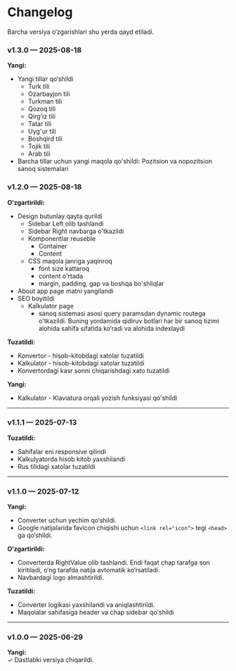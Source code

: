 # Changelog

Barcha versiya o‘zgarishlari shu yerda qayd etiladi.

### v1.3.0 — 2025-08-18

**Yangi:**
-   Yangi tillar qo‘shildi
    -   Turk tili
    -   Ozarbayjon tili
    -   Turkman tili
    -   Qozoq tili
    -   Qirg'iz tili
    -   Tatar tili
    -   Uyg'ur tili
    -   Boshqird tili
    -   Tojik tili
    -   Arab tili
-   Barcha tillar uchun yangi maqola qo'shildi: Pozitsion va nopozitsion sanoq sistemalari

### v1.2.0 — 2025-08-18

**O‘zgartirildi:**
-   Design butunlay qayta qurildi
    -   Sidebar Left olib tashlandi
    -   Sidebar Right navbarga o'tkazildi
    -   Komponentlar reuseble
        -   Container
        -   Content
    -   CSS maqola janriga yaqinroq
        -   font size kattaroq
        -   content o'rtada
        -   margin, padding, gap va boshqa bo'shliqlar
-   About app page matni yangilandi
-   SEO boyitildi
    -   Kalkulator page
        -   sanoq sistemasi asosi query paramsdan dynamic routega o'tkazildi. Buning yordamida qidiruv botlari har bir sanoq tizimi alohida sahifa sifatida ko‘radi va alohida indexlaydi

**Tuzatildi:**
-   Konvertor - hisob-kitobdagi xatolar tuzatildi
-   Kalkulator - hisob-kitobdagi xatolar tuzatildi
-   Konvertordagi kasr sonni chiqarishdagi xato tuzatildi

**Yangi:**
-   Kalkulator - Klaviatura orqali yozish funksiyasi qo'shildi

---

### v1.1.1 — 2025-07-13

**Tuzatildi:**
-   Sahifalar eni responsive qilindi
-   Kalkulyatorda hisob kitob yaxshilandi
-   Rus tilidagi xatolar tuzatildi

---

### v1.1.0 — 2025-07-12

**Yangi:**
-   Converter uchun yechim qo‘shildi.
-   Google natijalarida favicon chiqishi uchun `<link rel="icon">` tegi `<head>` ga qo‘shildi.

**O‘zgartirildi:**
-   Converterda RightValue olib tashlandi. Endi faqat chap tarafga son kiritiladi, o‘ng tarafda natija avtomatik ko‘rsatiladi.
-   Navbardagi logo almashtirildi.

**Tuzatildi:**
-   Converter logikasi yaxshilandi va aniqlashtirildi.
-   Maqolalar sahifasiga header va chap sidebar qo'shildi

---

### v1.0.0 — 2025-06-29

**Yangi:**  
✓ Dastlabki versiya chiqarildi.
